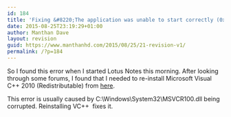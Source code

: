 ```yaml
---
id: 184
title: 'Fixing &#8220;The application was unable to start correctly (0xc000007b)&#8221; error'
date: 2015-08-25T23:19:29+01:00
author: Manthan Dave
layout: revision
guid: https://www.manthanhd.com/2015/08/25/21-revision-v1/
permalink: /?p=184
---
```

So I found this error when I started Lotus Notes this morning. After looking through some forums, I found that I needed to re-install Microsoft Visual C++ 2010 (Redistributable) from <a href="http://www.microsoft.com/en-us/download/details.aspx?id=5555" target="_blank">here</a>.

This error is usually caused by C:\Windows\System32\MSVCR100.dll being corrupted. Reinstalling VC++  fixes it.